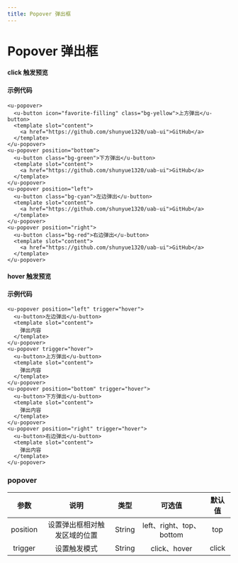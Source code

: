 ```yaml
---
title: Popover 弹出框
---
```

# Popover 弹出框

#### click 触发预览

<ClientOnly>
<popover-1></popover-1>
</ClientOnly>

#### 示例代码

```vue
<u-popover>
  <u-button icon="favorite-filling" class="bg-yellow">上方弹出</u-button>
  <template slot="content">
    <a href="https://github.com/shunyue1320/uab-ui">GitHub</a>
  </template>
</u-popover>
<u-popover position="bottom">
  <u-button class="bg-green">下方弹出</u-button>
  <template slot="content">
    <a href="https://github.com/shunyue1320/uab-ui">GitHub</a>
  </template>
</u-popover>
<u-popover position="left">
  <u-button class="bg-cyan">左边弹出</u-button>
  <template slot="content">
    <a href="https://github.com/shunyue1320/uab-ui">GitHub</a>
  </template>
</u-popover>
<u-popover position="right">
  <u-button class="bg-red">右边弹出</u-button>
  <template slot="content">
    <a href="https://github.com/shunyue1320/uab-ui">GitHub</a>
  </template>
</u-popover>
```

#### hover 触发预览

<ClientOnly>
<popover-2></popover-2>
</ClientOnly>

#### 示例代码

```vue
<u-popover position="left" trigger="hover">
  <u-button>左边弹出</u-button>
  <template slot="content">
    弹出内容
  </template>
</u-popover>
<u-popover trigger="hover">
  <u-button>上方弹出</u-button>
  <template slot="content">
    弹出内容
  </template>
</u-popover>
<u-popover position="bottom" trigger="hover">
  <u-button>下方弹出</u-button>
  <template slot="content">
    弹出内容
  </template>
</u-popover>
<u-popover position="right" trigger="hover">
  <u-button>右边弹出</u-button>
  <template slot="content">
    弹出内容
  </template>
</u-popover>
```

### popover
|参数| 说明 |  类型  | 可选值 | 默认值 |
| :-------------: |:-------------:| :-----:|:-----:|:-----:|
|position| 设置弹出框相对触发区域的位置 | String |left、right、top、bottom| top
|trigger| 设置触发模式 | String |click、hover|click